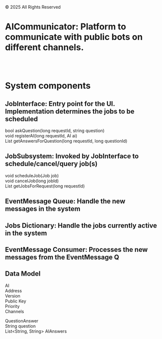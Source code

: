 © 2025 All Rights Reserved

# AICommunicator: Platform to communicate with public bots on different channels.

<br /> <br />
# System components

JobInterface: Entry point for the UI. Implementation determines the jobs to be scheduled
------------------------------------------------------------------------------------------
bool askQuestion(long requestId, string question) <br />
void registerAI(long requestId, AI ai) <br />
List<AIAnswers> getAnswersForQuestion(long requestId, long questionId) <br />


JobSubsystem: Invoked by JobInterface to schedule/cancel/query job(s)
-----------------------------------------------------------------------
void scheduleJob(Job job) <br />
void cancelJob(long jobId) <br />
List<Job> getJobsForRequest(long requestId) <br />

EventMessage Queue: Handle the new messages in the system
-----------------------------------------------------------

Jobs Dictionary: Handle the jobs currently active in the system
-----------------------------------------------------------------

EventMessage Consumer: Processes the new messages from the EventMessage Q
----------------------------------------------------------------------------

Data Model
------------
AI <br />
Address <br />
Version <br />
Public Key <br />
Priority <br />
Channels <br />

QuestionAnswer <br />
String question <br />
List<String, String> AIAnswers


